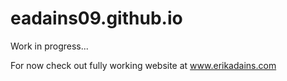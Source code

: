 # eadains09.github.io

Work in progress...

For now check out fully working website at www.erikadains.com
